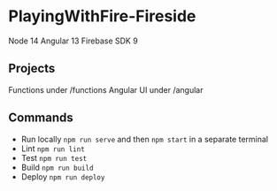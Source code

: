 # PlayingWithFire-Fireside

Node 14
Angular 13
Firebase SDK 9

## Projects

Functions under /functions
Angular UI under /angular

## Commands

* Run locally `npm run serve` and then `npm start` in a separate terminal
* Lint `npm run lint`
* Test `npm run test`
* Build `npm run build`
* Deploy `npm run deploy`
